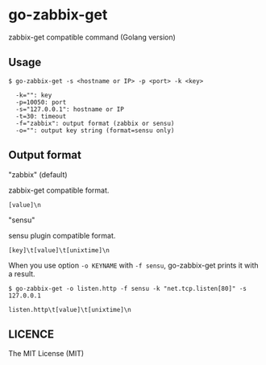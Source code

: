 go-zabbix-get
=============

zabbix-get compatible command (Golang version)

Usage
------

```
$ go-zabbix-get -s <hostname or IP> -p <port> -k <key>

  -k="": key
  -p=10050: port
  -s="127.0.0.1": hostname or IP
  -t=30: timeout
  -f="zabbix": output format (zabbix or sensu)
  -o="": output key string (format=sensu only)
```

Output format
-----

"zabbix" (default)

zabbix-get compatible format.
```
[value]\n
```

"sensu"

sensu plugin compatible format.
```
[key]\t[value]\t[unixtime]\n
```

When you use option `-o KEYNAME` with `-f sensu`, go-zabbix-get prints it with a result.

```
$ go-zabbix-get -o listen.http -f sensu -k "net.tcp.listen[80]" -s 127.0.0.1

listen.http\t[value]\t[unixtime]\n
```

LICENCE
-------

The MIT License (MIT)
